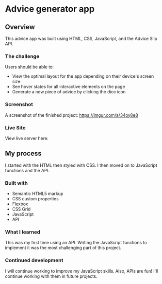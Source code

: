 # Advice generator app

## Overview
This advice app was built using HTML, CSS, JavaScript, and the Advice Slip API.

### The challenge

Users should be able to:

- View the optimal layout for the app depending on their device's screen size
- See hover states for all interactive elements on the page
- Generate a new piece of advice by clicking the dice icon

### Screenshot

A screenshot of the finished project: https://imgur.com/a/34oy8e8


### Live Site

View live server here: 


## My process

I started with the HTML then styled with CSS. 
I then moved on to JavaScript functions and the API. 
### Built with


- Semantic HTML5 markup
- CSS custom properties
- Flexbox
- CSS Grid
- JavaScript
- API

### What I learned

This was my first time using an API. Writing the JavaScript functions to implement it was the most challenging part of this project.


### Continued development
I will continue working to improve my JavaScript skills. Also, APIs are fun! I'll continue working with them in future projects.
